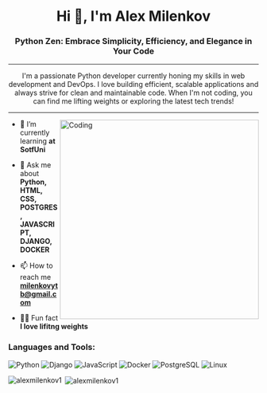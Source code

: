 <h1 align="center">Hi 👋, I'm Alex Milenkov</h1>
<h3 align="center">Python Zen: Embrace Simplicity, Efficiency, and Elegance in Your Code </h3>
<hr>
<p align="center">
I'm a passionate Python developer currently honing my skills in web development and DevOps. 
I love building efficient, scalable applications and always strive for clean and maintainable code. 
When I'm not coding, you can find me lifting weights or exploring the latest tech trends!
</p>
<hr>

<img align="right" alt="Coding" width="400" src="https://raw.githubusercontent.com/iampavangandhi/iampavangandhi/master/gifs/coder.gif">



- 🌱 I’m currently learning **at SotfUni**

- 💬 Ask me about **Python, HTML, CSS, POSTGRES, JAVASCRIPT, DJANGO, DOCKER**

- 📫 How to reach me **milenkovytb@gmail.com**

- 💪🏻 Fun fact **I love lifitng weights**

<h3 align="left">Languages and Tools:</h3>
<p align="left">
  <img src="https://img.shields.io/badge/Python-3776AB?style=for-the-badge&logo=python&logoColor=white" alt="Python"/>
  <img src="https://img.shields.io/badge/Django-092E20?style=for-the-badge&logo=django&logoColor=white" alt="Django"/>
  <img src="https://img.shields.io/badge/JavaScript-F7DF1E?style=for-the-badge&logo=javascript&logoColor=black" alt="JavaScript"/>
  <img src="https://img.shields.io/badge/Docker-2496ED?style=for-the-badge&logo=docker&logoColor=white" alt="Docker"/>
  <img src="https://img.shields.io/badge/PostgreSQL-4169E1?style=for-the-badge&logo=postgresql&logoColor=white" alt="PostgreSQL"/>
  <img src="https://img.shields.io/badge/Linux-FCC624?style=for-the-badge&logo=linux&logoColor=black" alt="Linux"/>
</p>


<p><img align="left" src="https://github-readme-stats.vercel.app/api/top-langs?username=alexmilenkov1&show_icons=true&locale=en&layout=compact" alt="alexmilenkov1" /></p>

<p>&nbsp;<img align="center" src="https://github-readme-stats.vercel.app/api?username=alexmilenkov1&show_icons=true&locale=en" alt="alexmilenkov1" /></p>

